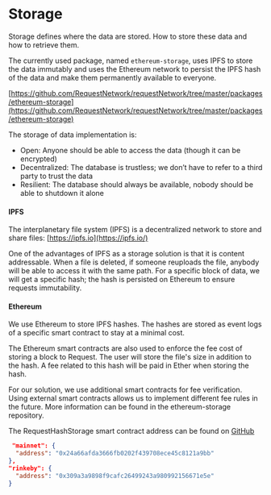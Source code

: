 # Storage

Storage defines where the data are stored. How to store these data and how to retrieve them.

The currently used package, named `ethereum-storage`, uses IPFS to store the data immutably and uses the Ethereum network to persist the IPFS hash of the data and make them permanently available to everyone.

[https://github.com/RequestNetwork/requestNetwork/tree/master/packages/ethereum-storage](https://github.com/RequestNetwork/requestNetwork/tree/master/packages/ethereum-storage)

The storage of data implementation is:

* Open: Anyone should be able to access the data (though it can be encrypted)
* Decentralized: The database is trustless; we don’t have to refer to a third party to trust the data
* Resilient: The database should always be available, nobody should be able to shutdown it alone

#### IPFS

The interplanetary file system (IPFS) is a decentralized network to store and share files: [https://ipfs.io](https://ipfs.io/)

One of the advantages of IPFS as a storage solution is that it is content addressable. When a file is deleted, if someone reuploads the file, anybody will be able to access it with the same path. For a specific block of data, we will get a specific hash; the hash is persisted on Ethereum to ensure requests immutability.

#### Ethereum

We use Ethereum to store IPFS hashes. The hashes are stored as event logs of a specific smart contract to stay at a minimal cost.

The Ethereum smart contracts are also used to enforce the fee cost of storing a block to Request. The user will store the file's size in addition to the hash. A fee related to this hash will be paid in Ether when storing the hash.

For our solution, we use additional smart contracts for fee verification. Using external smart contracts allows us to implement different fee rules in the future. More information can be found in the ethereum-storage repository.

The RequestHashStorage smart contract address can be found on [GitHub](https://github.com/RequestNetwork/requestNetwork/blob/master/packages/smart-contracts/src/lib/artifacts/RequestHashStorage/index.ts)

```json
 "mainnet": {
  "address": "0x24a66afda3666fb0202f439708ece45c8121a9bb"
},
"rinkeby": {
  "address": "0x309a3a9898f9cafc26499243a980992156671e5e"
}
```
